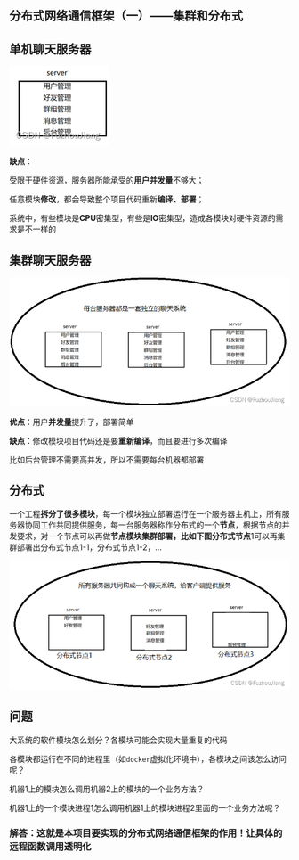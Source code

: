 ## 分布式网络通信框架（一）——集群和分布式



## 单机聊天服务器

![0dbb2a089bca4847bdf0d548074b0c8c](assets/0dbb2a089bca4847bdf0d548074b0c8c.png)

**缺点**：

受限于硬件资源，服务器所能承受的**用户并发量**不够大；

任意模块**修改**，都会导致整个项目代码重新**编译、部署**；

系统中，有些模块是**CPU**密集型，有些是**IO**密集型，造成各模块对硬件资源的需求是不一样的

## 集群聊天服务器

![6c8e8caaab32489fabedd8ae40ec94c8](assets/6c8e8caaab32489fabedd8ae40ec94c8-1691331201245.png)

**优点**：用户**并发量**提升了，部署简单

**缺点**：修改模块项目代码还是要**重新编译**，而且要进行多次编译

比如后台管理不需要高并发，所以不需要每台机器都部署

## 分布式

一个工程**拆分了很多模块**，每一个模块独立部署运行在一个服务器主机上，所有服务器协同工作共同提供服务，每一台服务器称作分布式的一个**节点**，根据节点的并发要求，对一个节点可以再做**节点模块集群部署，比如下图分布式节点**1可以再集群部署出分布式节点1-1，分布式节点1-2，…

![05f0f7aa634445ad85762368cdd1a248](assets/05f0f7aa634445ad85762368cdd1a248-1691331208911.png)

## 问题

大系统的软件模块怎么划分？各模块可能会实现大量重复的代码

各模块都运行在不同的进程里（如`docker`虚拟化环境中），各模块之间该怎么访问呢？

机器1上的模块怎么调用机器2上的模块的一个业务方法？

机器1上的一个模块进程1怎么调用机器1上的模块进程2里面的一个业务方法呢？

### 解答：这就是本项目要实现的分布式网络通信框架的作用！让具体的远程函数调用透明化